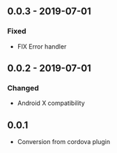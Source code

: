 ## 0.0.3 - 2019-07-01

### Fixed

* FIX Error handler

## 0.0.2 - 2019-07-01

### Changed

* Android X compatibility

## 0.0.1

* Conversion from cordova plugin
